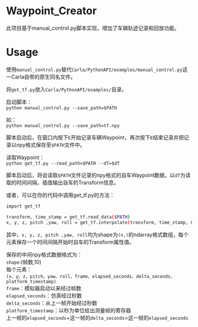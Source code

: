 # Waypoint_Creator

此项目基于manual_control.py脚本实现，增加了车辆轨迹记录和回放功能。

# Usage

使用`manual_control.py`替代`Carla/PythonAPI/examples/manual_control.py`这一Carla自带的原生同名文件。

将`get_tf.py`放入`Carla/PythonAPI/examples/`目录。

启动脚本：<br>
`python manual_control.py --save_path=$PATH`

如：<br>
`python manual_control.py --save_path=tf.npy`

脚本启动后，在窗口内按下`E`开始记录车辆Waypoint，再次按下`E`结束记录并把记录以npy格式保存至`$PATH`文件中。

读取Waypoint：<br>
`python get_tf.py --read_path=$PATH --dT=$dT`

脚本启动后，将会读取`$PATH`文件记录的npy格式的自车Waypoint数据，以`dT`为读取的时间间隔，插值输出自车的Transform信息。

或者，可以在你的代码中调用get_tf.py的方法：<br>
```bash
import get_tf

transform, time_stamp = get_tf.read_data($PATH)
x, y, z, pitch ,yaw, roll = get_tf.interpolate(transform, time_stamp, 0.1)
```

其中，`x, y, z, pitch ,yaw, roll`均为shape为`(n,)`的ndarray格式数组，每个元素保存一个时间间隔开始时自车的Transform属性值。

保存的中间npy格式数据格式为：<br>
`shape`:(帧数,10)<br>
每个元素：<br>
`(x、y、z、pitch、yaw、roll、frame、elapsed_seconds、delta_seconds、platform_timestamp)`<br>
`frame`：模拟器启动以来经过帧数<br>
`elapsed_seconds`：仿真经过秒数<br>
`delta_seconds`：从上一帧开始经过秒数<br>
`platform_timestamp`：以秒为单位给出测量帧的寄存器<br>
上一帧的`elapsed_seconds`+这一帧的`delta_seconds`=这一帧的`elapsed_seconds`